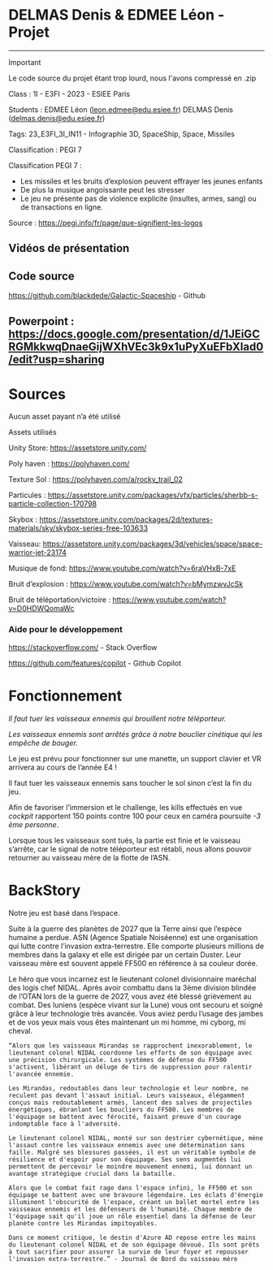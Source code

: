 # DELMAS Denis & EDMEE Léon - Projet
----
> [!IMPORTANT]
> Le code source du projet étant trop lourd, nous l'avons compressé en .zip



Class : 1I - E3FI - 2023 - ESIEE Paris


Students : EDMEE Léon (leon.edmee@edu.esiee.fr)
                   DELMAS Denis (delmas.denis@edu.esiee.fr)

                   
Tags: 23_E3FI_3I_IN11 - Infographie 3D, SpaceShip, Space, Missiles


Classification : PEGI 7




Classification PEGI 7 : 

- Les missiles et les bruits d’explosion peuvent effrayer les jeunes enfants
- De plus la musique angoissante peut les stresser
- Le jeu ne présente pas de violence explicite (insultes, armes, sang) ou de transactions en ligne.



Source : https://pegi.info/fr/page/que-signifient-les-logos

## Vidéos de présentation

## Code source

https://github.com/blackdede/Galactic-Spaceship - Github

## Powerpoint : https://docs.google.com/presentation/d/1JEiGCRGMkkwqDnaeGijWXhVEc3k9x1uPyXuEFbXIad0/edit?usp=sharing

# Sources

Aucun asset payant n’a été utilisé

Assets utilisés

Unity Store: https://assetstore.unity.com/

Poly haven : https://polyhaven.com/

Texture Sol : https://polyhaven.com/a/rocky_trail_02

Particules : https://assetstore.unity.com/packages/vfx/particles/sherbb-s-particle-collection-170798

Skybox : https://assetstore.unity.com/packages/2d/textures-materials/sky/skybox-series-free-103633

Vaisseau: https://assetstore.unity.com/packages/3d/vehicles/space/space-warrior-jet-23174

Musique de fond: https://www.youtube.com/watch?v=6raVHxB-7xE

Bruit d’explosion : https://www.youtube.com/watch?v=bMymzwvJcSk

Bruit de téléportation/victoire : https://www.youtube.com/watch?v=D0HDWQomaWc

### Aide pour le développement

https://stackoverflow.com/ - Stack Overflow

https://github.com/features/copilot - Github Copilot

# Fonctionnement

*Il faut tuer les vaisseaux ennemis qui brouillent notre téléporteur.*

*Les vaisseaux ennemis sont arrêtés grâce à notre bouclier cinétique qui les empêche de bouger.*

Le jeu est prévu pour fonctionner sur une manette, un support clavier et VR arrivera au cours de l’année E4 !

Il faut tuer les vaisseaux ennemis sans toucher le sol sinon c’est la fin du jeu.

Afin de favoriser l’immersion et le challenge, les kills effectués en vue *cockpit* rapportent 150 points contre 100 pour ceux en caméra poursuite *-3 ème personne*.

Lorsque tous les vaisseaux sont tués, la partie est finie et le vaisseau s’arrête, car le signal de notre téléporteur est rétabli, nous allons pouvoir retourner au vaisseau mère de la flotte de l’ASN.

# BackStory

Notre jeu est basé dans l’espace. 

Suite à la guerre des planètes de 2027 que la Terre ainsi que l’espèce humaine a perdue. ASN (Agence Spatiale Noiséenne) est une organisation qui lutte contre l’invasion extra-terrestre. Elle comporte plusieurs millions de membres dans la galaxy et elle est dirigée par un certain Duster. Leur vaisseau mère est souvent appelé FF500 en référence à sa couleur dorée.

Le héro que vous incarnez est le lieutenant colonel divisionnaire maréchal des logis chef NIDAL. Après avoir combattu dans la 3ème division blindée de l’OTAN lors de la guerre de 2027, vous avez été blessé grièvement au combat. Des luniens (espèce vivant sur la Lune) vous ont secouru et soigné grâce à leur technologie très avancée. Vous aviez perdu l’usage des jambes et de vos yeux mais vous êtes maintenant un mi homme, mi cyborg, mi cheval.

`“Alors que les vaisseaux Mirandas se rapprochent inexorablement, le lieutenant colonel NIDAL coordonne les efforts de son équipage avec une précision chirurgicale. Les systèmes de défense du FF500 s'activent, libérant un déluge de tirs de suppression pour ralentir l'avancée ennemie.`

`Les Mirandas, redoutables dans leur technologie et leur nombre, ne reculent pas devant l'assaut initial. Leurs vaisseaux, élégamment conçus mais redoutablement armés, lancent des salves de projectiles énergétiques, ébranlant les boucliers du FF500. Les membres de l'équipage se battent avec férocité, faisant preuve d'un courage indomptable face à l'adversité.`

`Le lieutenant colonel NIDAL, monté sur son destrier cybernétique, mène l'assaut contre les vaisseaux ennemis avec une détermination sans faille. Malgré ses blessures passées, il est un véritable symbole de résilience et d'espoir pour son équipage. Ses sens augmentés lui permettent de percevoir le moindre mouvement ennemi, lui donnant un avantage stratégique crucial dans la bataille.`

`Alors que le combat fait rage dans l'espace infini, le FF500 et son équipage se battent avec une bravoure légendaire. Les éclats d'énergie illuminent l'obscurité de l'espace, créant un ballet mortel entre les vaisseaux ennemis et les défenseurs de l'humanité. Chaque membre de l'équipage sait qu'il joue un rôle essentiel dans la défense de leur planète contre les Mirandas impitoyables.`

`Dans ce moment critique, le destin d'Azure AD repose entre les mains du lieutenant colonel NIDAL et de son équipage dévoué. Ils sont prêts à tout sacrifier pour assurer la survie de leur foyer et repousser l'invasion extra-terrestre.” - Journal de Bord du vaisseau mère` 

